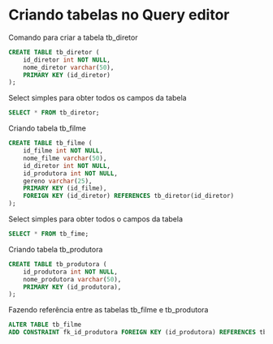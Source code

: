 # Criando tabelas no Query editor

Comando para criar a tabela tb_diretor
```sql 
CREATE TABLE tb_diretor (
    id_diretor int NOT NULL,
    nome_diretor varchar(50),
    PRIMARY KEY (id_diretor)
);
```
Select simples para obter todos os campos da tabela
```sql
SELECT * FROM tb_diretor;
```

Criando tabela tb_filme
```sql
CREATE TABLE tb_filme (
    id_filme int NOT NULL,
    nome_filme varchar(50),
    id_diretor int NOT NULL,
    id_produtora int NOT NULL,
    gereno varchar(25),
    PRIMARY KEY (id_filme),
    FOREIGN KEY (id_diretor) REFERENCES tb_diretor(id_diretor)
);
```

Select simples para obter todos o campos da tabela
```sql
SELECT * FROM tb_fime;
```

Criando tabela tb_produtora
```sql
CREATE TABLE tb_produtora (
    id_produtora int NOT NULL,
    nome_produtora varchar(50),
    PRIMARY KEY (id_produtora),
);
```

Fazendo referência entre as tabelas tb_filme e tb_produtora
```sql
ALTER TABLE tb_filme
ADD CONSTRAINT fk_id_produtora FOREIGN KEY (id_produtora) REFERENCES tb_produtora(id_produtora)
```